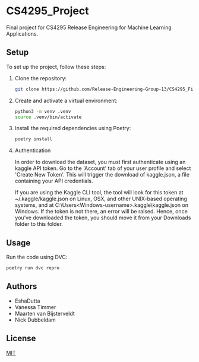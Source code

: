 
# CS4295_Project
Final project for CS4295 Release Engineering for Machine Learning Applications.


## Setup
To set up the project, follow these steps:

1. Clone the repository:
    ```bash
    git clone https://github.com/Release-Engineering-Group-13/CS4295_FinalProject.git
    ```

2. Create and activate a virtual environment:
    ```bash
    python3 -m venv .venv
    source .venv/bin/activate
    ```
<!-- 3. Install the required dependencies:
    ```bash
    pip install -r requirements.txt
    ``` -->

3. Install the required dependencies using Poetry:
    ```bash
    poetry install
    ```

4. Authentication

    In order to download the dataset, you must first authenticate using an kaggle API token. Go to the 'Account' tab of your user profile and select 'Create New Token'. This will trigger the download of kaggle.json, a file containing your API credentials.

    If you are using the Kaggle CLI tool, the tool will look for this token at ~/.kaggle/kaggle.json on Linux, OSX, and other UNIX-based operating systems, and at C:\Users\<Windows-username>\.kaggle\kaggle.json on Windows. If the token is not there, an error will be raised. Hence, once you’ve downloaded the token, you should move it from your Downloads folder to this folder.

## Usage
Run the code using DVC:

```bash
poetry run dvc repro
```

## Authors


- EshaDutta
- Vanessa Timmer
- Maarten van Bijsterveldt 
- Nick Dubbeldam


## License

[MIT](https://choosealicense.com/licenses/mit/)
